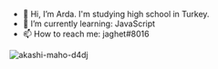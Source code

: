 - 👋 Hi, I’m Arda. I'm studying high school in Turkey.
- 🌱 I’m currently learning: JavaScript                            
- 📫 How to reach me: jaghet#8016

 ![akashi-maho-d4dj](https://user-images.githubusercontent.com/90444486/166138764-45b8d97e-6dfc-4e7a-a664-3e254d379ec0.gif)



<!---
jagh3t/jagh3t is a ✨ special ✨ repository because its `README.md` (this file) appears on your GitHub profile.
You can click the Preview link to take a look at your changes.
--->
